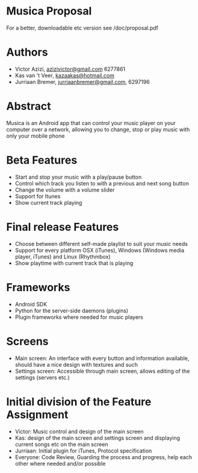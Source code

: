Musica Proposal
===============

For a better, downloadable etc version see /doc/proposal.pdf

Authors
=======

* Victor Azizi, azizivictor@gmail.com 6277861
* Kas van 't Veer, kazaakas@hotmail.com
* Jurriaan Bremer, jurriaanbremer@gmail.com, 6297196

Abstract
========

Musica is an Android app that can control your music player on your computer
over a network, allowing you to change, stop or play music with only your
mobile phone

Beta Features
=============

*  Start and stop your music with a play/pause button
*  Control which track you listen to with a previous and next song button
*  Change the volume with a volume slider
*  Support for Itunes
*  Show current track playing

Final release Features
======================

*  Choose between different self-made playlist to suit your music needs
*  Support for every platform OSX (iTunes), Windows (Windows media player,
    iTunes) and Linux (Rhythmbox)
*  Show playtime with current track that is playing

Frameworks
==========

*  Android SDK
*  Python for the server-side daemons (plugins)
*  Plugin frameworks where needed for music players

Screens
=======

*  Main screen: An interface with every button and information
    available, should have a nice design with textures and such
*  Settings screen: Accessible through main screen, allows editing of
    the settings (servers etc.)

Initial division of the Feature Assignment
==========================================

*  Victor: Music control and design of the main screen
*  Kas: design of the main screen and settings screen and
    displaying current songs etc on the main screen
*  Jurriaan: Initial plugin for iTunes, Protocol specification
*  Everyone: Code Review, Guarding the process and progress,
    help each other where needed and/or possible
